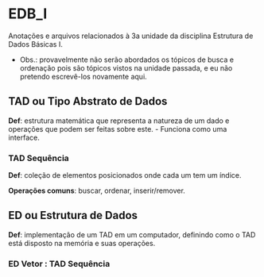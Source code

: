 # EDB_I

Anotações e arquivos relacionados à 3a unidade da disciplina Estrutura de Dados Básicas I.
- Obs.: provavelmente não serão abordados os tópicos de busca e ordenação pois são tópicos vistos na unidade passada, e eu não pretendo escrevê-los novamente aqui.

## TAD ou Tipo Abstrato de Dados
**Def**: estrutura matemática que representa a natureza de um dado e operações que podem ser feitas sobre este. 
    - Funciona como uma interface.

### TAD Sequência
**Def**: coleção de elementos posicionados onde cada um tem um índice. 

**Operações comuns**: buscar, ordenar, inserir/remover.
## ED ou Estrutura de Dados
**Def**: implementação de um TAD em um computador, definindo como o TAD está disposto na memória e suas operações.

### ED Vetor : TAD Sequência

